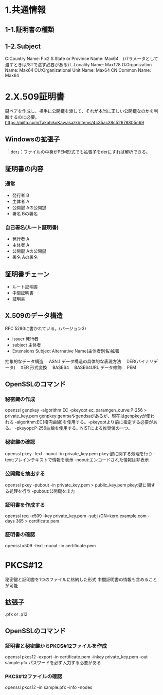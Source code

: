 # 1.共通情報

## 1-1.証明書の種類

## 1-2.Subject

C:Country Name: Fix2
S:State or Province Name: Max64　(パラメータとして渡すときは/STで渡す必要がある)
L:Locality Name: Max128
O:Organization Name: Max64
OU:Organizational  Unit Name: Max64
CN:Common Name: Max64

# 2.X.509証明書

鍵ペアを作成し、相手に公開鍵を渡して、それが本当に正しい公開鍵なのかを判断するのに必要。
https://qiita.com/TakahikoKawasazki/items/4c35ac38c52978805c69

## Windowsの拡張子

「.der」：ファイルの中身がPEM形式でも拡張子をderにすれば解析できる。

## 証明書の内容

### 通常

* 発行者 B
* 主体者 A
* 公開鍵 Aの公開鍵
* 署名 Bの署名

### 自己署名(ルート証明書)

* 発行者 A
* 主体者 A
* 公開鍵 Aの公開鍵
* 署名 Aの署名

## 証明書チェーン

* ルート証明書
* 中間証明書
* 証明書

## X.509のデータ構造

RFC 5280に書かれている。(バージョン3)

* issuer 発行者
* subject 主体者
* Extensions Subject Alternative Name(主体者別名)拡張

抽象的なデータ構造
　ASN.1
データ構造の具体的な表現方法
　DER(バイナリデータ)
　XER
形式変換
　BASE64
　BASE64URL
データ修飾
　PEM

## OpenSSLのコマンド

### 秘密鍵の作成
openssl genpkey -algorithm EC -pkeyopt ec_paramgen_curve:P-256 > private_key.pem
genpkey:genrsaやgendsaがあるが、現在はgenpkeyが使われる
-algorithm:EC(楕円曲線)を使用する。-pkeyoptより前に指定する必要がある。
-pkeyopt:P-256曲線を使用する。NISTによる推奨値の一つ。

### 秘密鍵の確認
openssl pkey -text -noout -in private_key.pem
pkey:鍵に関する処理を行う
-text:プレインテキストで情報を表示
-noout:エンコードされた情報は非表示

### 公開鍵を抽出する
openssl pkey -pubout -in private_key.pem > public_key.pem
pkey:鍵に関する処理を行う
-pubout:公開鍵を出力

### 証明書を作成する
openssl req -x509 -key private_key.pem -subj /CN=kero.example.com -days 365 > certificate.pem

### 証明書の確認
openssl x509 -text -noout -in certificate.pem


# PKCS#12
秘密鍵と証明書を1つのファイルに格納した形式
中間証明書の情報も含めることが可能

## 拡張子
.pfx or .p12

## OpenSSLのコマンド

### 証明書と秘密鍵からPKCS#12ファイルを作成
openssl pkcs12 -export -in certificate.pem -inkey private_key.pem -out sample.pfx
パスワードを必ず入力する必要がある

### PKCS#12ファイルの確認
openssl pkcs12 -in sample.pfx -info -nodes